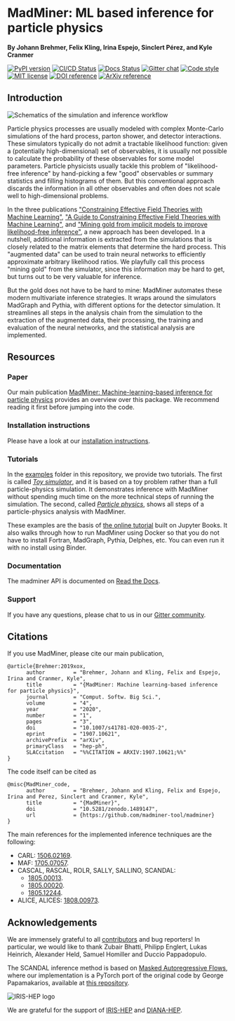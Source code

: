 # MadMiner: ML based inference for particle physics

**By Johann Brehmer, Felix Kling, Irina Espejo, Sinclert Pérez, and Kyle Cranmer**

[![PyPI version][pypi-version-badge]][pypi-version-link]
[![CI/CD Status][ci-status-badge]][ci-status-link]
[![Docs Status][docs-status-badge]][docs-status-link]
[![Gitter chat][chat-gitter-badge]][chat-gitter-link]
[![Code style][code-style-badge]][code-style-link]
[![MIT license][mit-license-badge]][mit-license-link]
[![DOI reference][ref-zenodo-badge]][ref-zenodo-link]
[![ArXiv reference][ref-arxiv-badge]][ref-arxiv-link]


## Introduction

![Schematics of the simulation and inference workflow][image-rascal-diagram]

Particle physics processes are usually modeled with complex Monte-Carlo simulations of the hard process, parton shower,
and detector interactions. These simulators typically do not admit a tractable likelihood function: given a (potentially
high-dimensional) set of observables, it is usually not possible to calculate the probability of these observables
for some model parameters. Particle physicists usually tackle this problem of "likelihood-free inference" by
hand-picking a few "good" observables or summary statistics and filling histograms of them. But this conventional
approach discards the information in all other observables and often does not scale well to high-dimensional problems.

In the three publications ["Constraining Effective Field Theories with Machine Learning"][ref-arxiv-madminer-1],
["A Guide to Constraining Effective Field Theories with Machine Learning"][ref-arxiv-madminer-2], and
["Mining gold from implicit models to improve likelihood-free inference"][ref-arxiv-madminer-3],
a new approach has been developed. In a nutshell, additional information is extracted from the simulations that is
closely related to the matrix elements that determine the hard process. This "augmented data" can be used to train
neural networks to efficiently approximate arbitrary likelihood ratios. We playfully call this process "mining gold"
from the simulator, since this information may be hard to get, but turns out to be very valuable for inference.

But the gold does not have to be hard to mine: MadMiner automates these modern multivariate inference strategies. It
wraps around the simulators MadGraph and Pythia, with different options for the detector simulation. It streamlines all
steps in the analysis chain from the simulation to the extraction of the augmented data, their processing, the training
and evaluation of the neural networks, and the statistical analysis are implemented.


## Resources

### Paper
Our main publication [MadMiner: Machine-learning-based inference for particle physics][ref-arxiv-link]
provides an overview over this package. We recommend reading it first before jumping into the code.

### Installation instructions
Please have a look at our [installation instructions][docs-installation-guide].

### Tutorials
In the [examples][examples-folder-path] folder in this repository, we provide two tutorials. The first is called
[_Toy simulator_][examples-simulator-path], and it is based on a toy problem rather than a full particle-physics simulation.
It demonstrates inference with MadMiner without spending much time on the more technical steps of running the simulation.
The second, called [_Particle physics_][examples-physics-path], shows all steps of a particle-physics analysis with MadMiner.

These examples are the basis of [the online tutorial][jupyter-tutorial-link] built on Jupyter Books. It also walks
through how to run MadMiner using Docker so that you do not have to install Fortran, MadGraph, Pythia, Delphes, etc.
You can even run it with no install using Binder.

### Documentation
The madminer API is documented on [Read the Docs][docs-index].

### Support
If you have any questions, please chat to us in our [Gitter community][chat-gitter-link].


## Citations

If you use MadMiner, please cite our main publication,
```
@article{Brehmer:2019xox,
      author         = "Brehmer, Johann and Kling, Felix and Espejo, Irina and Cranmer, Kyle",
      title          = "{MadMiner: Machine learning-based inference for particle physics}",
      journal        = "Comput. Softw. Big Sci.",
      volume         = "4",
      year           = "2020",
      number         = "1",
      pages          = "3",
      doi            = "10.1007/s41781-020-0035-2",
      eprint         = "1907.10621",
      archivePrefix  = "arXiv",
      primaryClass   = "hep-ph",
      SLACcitation   = "%%CITATION = ARXIV:1907.10621;%%"
}
```

The code itself can be cited as
```
@misc{MadMiner_code,
      author         = "Brehmer, Johann and Kling, Felix and Espejo, Irina and Perez, Sinclert and Cranmer, Kyle",
      title          = "{MadMiner}",
      doi            = "10.5281/zenodo.1489147",
      url            = {https://github.com/madminer-tool/madminer}
}
```

The main references for the implemented inference techniques are the following:

- CARL: [1506.02169][ref-arxiv-carl].
- MAF: [1705.07057][ref-arxiv-maf].
- CASCAL, RASCAL, ROLR, SALLY, SALLINO, SCANDAL:
  - [1805.00013][ref-arxiv-madminer-1].
  - [1805.00020][ref-arxiv-madminer-2].
  - [1805.12244][ref-arxiv-madminer-3].
- ALICE, ALICES: [1808.00973][ref-arxiv-alice].


## Acknowledgements

We are immensely grateful to all [contributors][repo-madminer-contrib] and bug reporters! In particular, we would like
to thank Zubair Bhatti, Philipp Englert, Lukas Heinrich, Alexander Held, Samuel Homiller and Duccio Pappadopulo.

The SCANDAL inference method is based on [Masked Autoregressive Flows][ref-arxiv-scandal], where our implementation is
a PyTorch port of the original code by George Papamakarios, available at [this repository][repo-maf-main-page].

![IRIS-HEP logo][image-iris-logo]

We are grateful for the support of [IRIS-HEP][web-iris-hep] and [DIANA-HEP][web-diana-hep].


[chat-gitter-badge]: https://badges.gitter.im/madminer/community.svg
[chat-gitter-link]: https://gitter.im/madminer/community
[ci-status-badge]: https://github.com/madminer-tool/madminer/actions/workflows/ci.yml/badge.svg?branch=master
[ci-status-link]: https://github.com/madminer-tool/madminer/actions/workflows/ci.yml?query=branch%3Amaster
[code-style-badge]: https://img.shields.io/badge/code%20style-black-000000.svg
[code-style-link]: https://github.com/psf/black
[docs-status-badge]: https://readthedocs.org/projects/madminer/badge/?version=latest
[docs-status-link]: https://madminer.readthedocs.io/en/latest/?badge=latest
[mit-license-badge]: https://img.shields.io/badge/License-MIT-blue.svg
[mit-license-link]: https://github.com/madminer-tool/madminer/blob/master/LICENSE.md
[pypi-version-badge]: https://badge.fury.io/py/madminer.svg
[pypi-version-link]: https://badge.fury.io/py/madminer
[ref-arxiv-badge]: http://img.shields.io/badge/arXiv-1907.10621-B31B1B.svg
[ref-arxiv-link]: https://arxiv.org/abs/1907.10621
[ref-zenodo-badge]: https://zenodo.org/badge/DOI/10.5281/zenodo.1489147.svg
[ref-zenodo-link]: https://doi.org/10.5281/zenodo.1489147

[docs-index]: https://madminer.readthedocs.io/en/latest/
[docs-installation-guide ]: https://madminer.readthedocs.io/en/latest/installation.html
[examples-folder-path]: https://github.com/madminer-tool/madminer/tree/master/examples
[examples-physics-path]: https://github.com/madminer-tool/madminer/tree/master/examples/tutorial_particle_physics
[examples-simulator-path]: https://github.com/madminer-tool/madminer/tree/master/examples/tutorial_toy_simulator
[image-iris-logo]: https://iris-hep.org/assets/logos/Iris-hep-4-no-long-name.png
[image-rascal-diagram]: https://raw.githubusercontent.com/madminer-tool/madminer/master/docs/img/rascal-explainer.png
[jupyter-tutorial-link]: https://madminer-tool.github.io/madminer-tutorial
[ref-arxiv-alice]: https://arxiv.org/abs/1808.00973
[ref-arxiv-carl]: https://arxiv.org/abs/1506.02169
[ref-arxiv-maf]: https://arxiv.org/abs/1705.07057
[ref-arxiv-madminer-1]: https://arxiv.org/abs/1805.00013
[ref-arxiv-madminer-2]: https://arxiv.org/abs/1805.00020
[ref-arxiv-madminer-3]: https://arxiv.org/abs/1805.12244
[ref-arxiv-scandal]: https://arxiv.org/abs/1705.07057
[repo-madminer-contrib]: https://github.com/madminer-tool/madminer/graphs/contributors
[repo-maf-main-page]: https://github.com/gpapamak/maf
[web-diana-hep]: https://diana-hep.org
[web-iris-hep]: https://iris-hep.org
